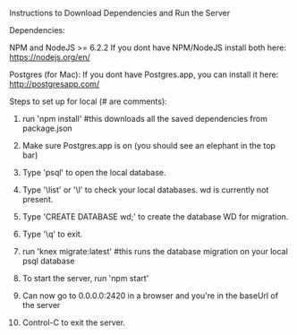 Instructions to Download Dependencies and Run the Server

Dependencies:

NPM and NodeJS >= 6.2.2
  If you dont have NPM/NodeJS install both here: https://nodejs.org/en/

Postgres (for Mac):
  If you dont have Postgres.app, you can install it here: http://postgresapp.com/

Steps to set up for local (# are comments):
1. run 'npm install' #this downloads all the saved dependencies from package.json

2. Make sure Postgres.app is on (you should see an elephant in the top bar)

3. Type 'psql' to open the local database.

4. Type '\list' or '\l' to check your local databases. wd is currently not present.

5. Type 'CREATE DATABASE wd;' to create the database WD for migration.

6. Type '\q' to exit.

7. run 'knex migrate:latest' #this runs the database migration on your local psql database

8. To start the server, run 'npm start'

9. Can now go to 0.0.0.0:2420 in a browser and you're in the baseUrl of the server

10. Control-C to exit the server.
